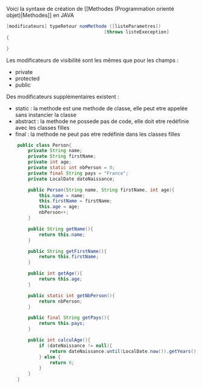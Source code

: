 Voici la syntaxe de création de [[Methodes (Programmation orienté objet)|Methodes]] en JAVA

``` java
[modificateurs] typeRetour nomMethode ([listeParametres])
									[throws listeExeception]
{

}
```

Les modificateurs de visibilité sont les mêmes que pour les champs :
- private
- protected
- public

Des modificateurs supplémentaires existent :

- static : la methode est une methode de classe, elle peut etre appelée sans instancier la classe
- abstract : la methode ne possede pas de code, elle doit etre redéfinie avec les classes filles
- final : la methode ne peut pas etre redéfinie dans les classes filles

```java
    public class Person{
        private String name;    
        private String firstName;
        private int age;
        private static int nbPerson = 0;
        private final String pays = "France";
        private LocalDate dateNaissance;

        public Person(String name, String firstName, int age){
            this.name = name;
            this.firstName = firstName;
            this.age = age;
            nbPerson++;
        }

        public String getName(){
            return this.name;
        }

        public String getFirstName(){
            return this.firstName;
        }

        public int getAge(){
            return this.age;
        }

        public static int getNbPerson(){
            return nbPerson;
        }

        public final String getPays(){
            return this.pays;
        }

        public int calculAge(){
            if (dateNaissance != null){
                return dateNaissance.until(LocalDate.now()).getYears(); 
            } else {
                return 0;
            }   
        }
    }
```
